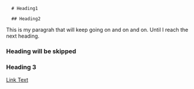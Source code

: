       # Heading1
      
      ## Heading2

This is my paragrah that will keep going on
and on and on. Until I reach the next heading.
### Heading will be skipped

### Heading 3

[Link Text](https://url.com "Optional Alt")
